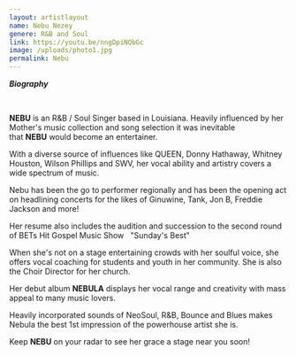 ```yaml
---
layout: artistlayout
name: Nebu Nezey
genere: R&B and Soul
link: https://youtu.be/nngDpiNQbGc
image: /uploads/photo1.jpg
permalink: Nebu
---
```

***Biography***

&nbsp;

**NEBU**&nbsp;is an R&B / Soul Singer based in Louisiana. Heavily influenced by her Mother's music collection and song selection it was inevitable that&nbsp;**NEBU**&nbsp;would become an entertainer.&nbsp;

With a diverse source of influences like QUEEN, Donny Hathaway, Whitney Houston, Wilson Phillips and SWV, her vocal ability and artistry covers a wide spectrum of music.

Nebu has been the go to performer regionally and has been the opening act on headlining concerts for the likes of Ginuwine, Tank, Jon B, Freddie Jackson and more\!

Her resume also includes the audition and succession to the second round of BETs Hit Gospel Music Show&nbsp; &nbsp;"Sunday's Best"

When she's not on a stage entertaining crowds with her soulful voice, she offers vocal coaching for students and youth in her community. She is also the Choir Director for her church.

Her debut album&nbsp;**NEBULA**&nbsp;displays her vocal range and creativity with mass appeal to many music lovers.&nbsp;

Heavily incorporated sounds of NeoSoul, R&B, Bounce and Blues makes Nebula the best 1st impression of the powerhouse artist she is.

Keep&nbsp;**NEBU**&nbsp;on your radar to see her grace a stage near you soon\!&nbsp;

​​​​​

&nbsp;
